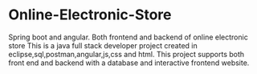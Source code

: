 # Online-Electronic-Store
Spring boot and angular. Both frontend and backend of online electronic store
This is a java full stack developer project created in eclipse,sql,postman,angular,js,css and html.
This project supports both front end and backend with a database and interactive frontend website.
